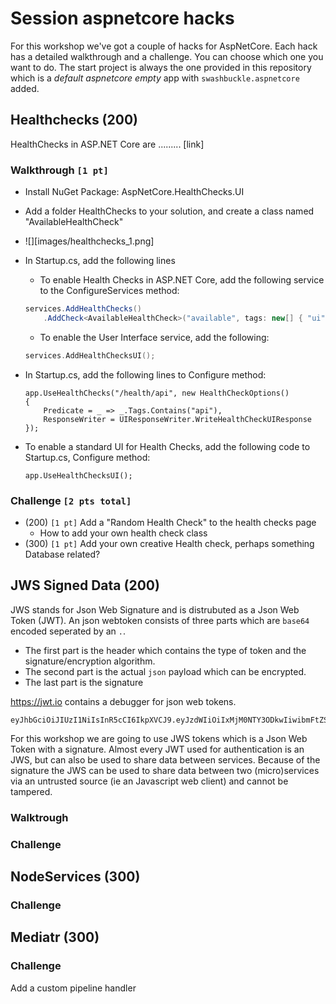 # Session aspnetcore hacks

For this workshop we've got a couple of hacks for AspNetCore. Each hack has a detailed walkthrough and a challenge. You can choose which one you want to do.
The start project is always the one provided in this repository which is a *default aspnetcore empty* app with `swashbuckle.aspnetcore` added.

## Healthchecks (200)
HealthChecks in ASP.NET Core are ......... [link]

### Walkthrough `[1 pt]` 
- Install NuGet Package: AspNetCore.HealthChecks.UI

- Add a folder HealthChecks to your solution, and create a class named "AvailableHealthCheck"
- ![][images/healthchecks_1.png]

- In Startup.cs, add the following lines
    - To enable Health Checks in ASP.NET Core, add the following service to the ConfigureServices method:
    ```c#
    services.AddHealthChecks()
        .AddCheck<AvailableHealthCheck>("available", tags: new[] { "ui" });
    ```
    - To enable the User Interface service, add the following:
    ```c
    services.AddHealthChecksUI();
    ```

- In Startup.cs, add the following lines to Configure method:
    ```
    app.UseHealthChecks("/health/api", new HealthCheckOptions()
    {
        Predicate = _ => _.Tags.Contains("api"),
        ResponseWriter = UIResponseWriter.WriteHealthCheckUIResponse
    });

- To enable a standard UI for Health Checks, add the following code to Startup.cs, Configure method:
    ```
    app.UseHealthChecksUI();
    ```

### Challenge `[2 pts total]` 
- (200) `[1 pt]` Add a "Random Health Check" to the health checks page
    - How to add your own health check class
- (300) `[1 pt]` Add your own creative Health check, perhaps something Database related?

## JWS Signed Data (200)

JWS stands for Json Web Signature and is distrubuted as a Json Web Token (JWT).
An json webtoken consists of three parts which are `base64` encoded seperated by an `.`.

- The first part is the header which contains the type of token and the signature/encryption algorithm.
- The second part is the actual `json` payload which can be encrypted.
- The last part is the signature

https://jwt.io contains a debugger for json web tokens.
```
eyJhbGciOiJIUzI1NiIsInR5cCI6IkpXVCJ9.eyJzdWIiOiIxMjM0NTY3ODkwIiwibmFtZSI6IkpvaG4gRG9lIiwiaWF0IjoxNTE2MjM5MDIyfQ.SflKxwRJSMeKKF2QT4fwpMeJf36POk6yJV_adQssw5c
```
For this workshop we are going to use JWS tokens which is a Json Web Token with a signature. Almost every JWT used for authentication is an JWS, but can also be used to share data between services. Because of the signature the JWS can be used to share data between two (micro)services via an untrusted source (ie an Javascript web client) and cannot be tampered.

### Walktrough


### Challenge

## NodeServices (300)

### Challenge

## Mediatr (300)

### Challenge

Add a custom pipeline handler
